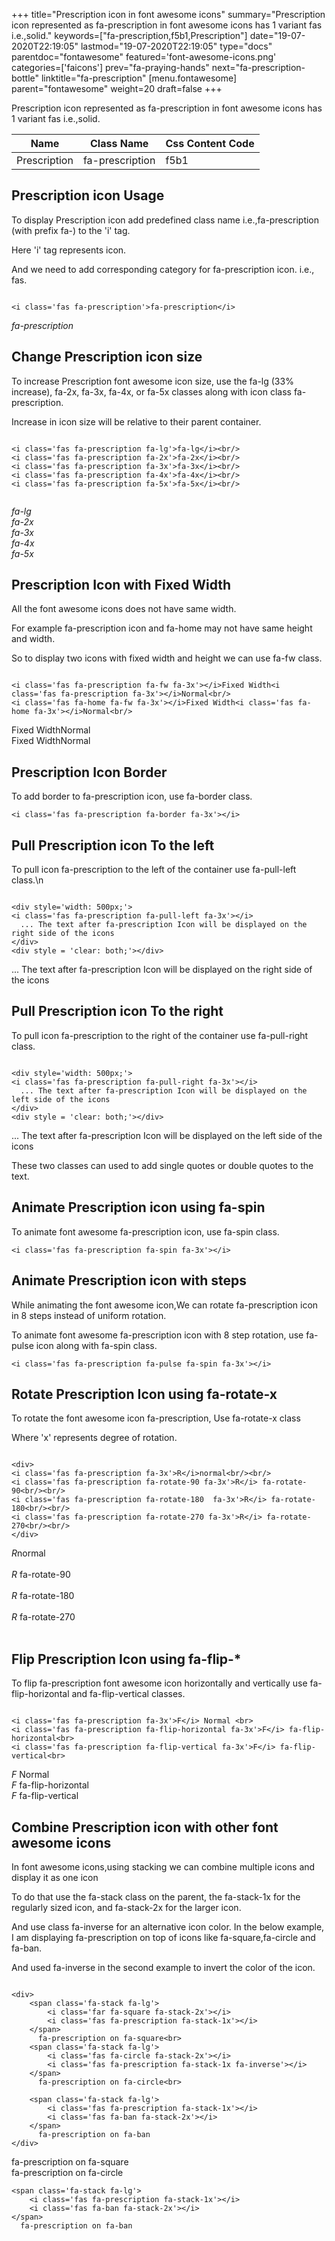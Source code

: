 +++
title="Prescription icon in font awesome icons"
summary="Prescription icon represented as fa-prescription in font awesome icons has 1 variant fas i.e.,solid."
keywords=["fa-prescription,f5b1,Prescription"]
date="19-07-2020T22:19:05"
lastmod="19-07-2020T22:19:05"
type="docs"
parentdoc="fontawesome"
featured='font-awesome-icons.png'
categories=['faicons']
prev="fa-praying-hands"
next="fa-prescription-bottle"
linktitle="fa-prescription"
[menu.fontawesome]
parent="fontawesome"
weight=20
draft=false
+++


Prescription icon represented as fa-prescription in font awesome icons has 1 variant fas i.e.,solid.

<div class='table-responsive'><table class='table'><thead><tr><th>Name</th><th>Class Name</th><th>Css Content Code</th></tr></thead><tbody><tr><td>Prescription</td><td>fa-prescription</td><td>f5b1</td></tr></tbody></table></div>



## Prescription icon Usage

To display Prescription icon add predefined class name i.e.,fa-prescription (with prefix fa-) to the 'i' tag.

Here 'i' tag represents icon.

And we need to add corresponding category for fa-prescription icon. i.e., fas.


```

<i class='fas fa-prescription'>fa-prescription</i>
```

<i class='fas fa-prescription'>fa-prescription</i>




## Change Prescription icon size
To increase Prescription font awesome icon size, use the fa-lg (33% increase), fa-2x, fa-3x, fa-4x, or fa-5x classes along with icon class fa-prescription.

Increase in icon size will be relative to their parent container. 

```

<i class='fas fa-prescription fa-lg'>fa-lg</i><br/>
<i class='fas fa-prescription fa-2x'>fa-2x</i><br/>
<i class='fas fa-prescription fa-3x'>fa-3x</i><br/>
<i class='fas fa-prescription fa-4x'>fa-4x</i><br/>
<i class='fas fa-prescription fa-5x'>fa-5x</i><br/>
            
```

<i class='fas fa-prescription fa-lg'>fa-lg</i><br/>
<i class='fas fa-prescription fa-2x'>fa-2x</i><br/>
<i class='fas fa-prescription fa-3x'>fa-3x</i><br/>
<i class='fas fa-prescription fa-4x'>fa-4x</i><br/>
<i class='fas fa-prescription fa-5x'>fa-5x</i><br/>
            



## Prescription Icon with Fixed Width 

All the font awesome icons does not have same width.

For example fa-prescription icon and fa-home may not have same height and width.

So to display two icons with fixed width and height we can use fa-fw class.


```

<i class='fas fa-prescription fa-fw fa-3x'></i>Fixed Width<i class='fas fa-prescription fa-3x'></i>Normal<br/>
<i class='fas fa-home fa-fw fa-3x'></i>Fixed Width<i class='fas fa-home fa-3x'></i>Normal<br/>
```

<i class='fas fa-prescription fa-fw fa-3x'></i>Fixed Width<i class='fas fa-prescription fa-3x'></i>Normal<br/>
<i class='fas fa-home fa-fw fa-3x'></i>Fixed Width<i class='fas fa-home fa-3x'></i>Normal<br/>



## Prescription Icon Border 

To add border to fa-prescription icon, use fa-border class.


```
<i class='fas fa-prescription fa-border fa-3x'></i>

```
<i class='fas fa-prescription fa-border fa-3x'></i>





## Pull Prescription icon To the left

To pull icon fa-prescription to the left of the container use fa-pull-left class.\n

```

<div style='width: 500px;'>
<i class='fas fa-prescription fa-pull-left fa-3x'></i>
  ... The text after fa-prescription Icon will be displayed on the right side of the icons
</div>
<div style = 'clear: both;'></div>
```

<div style='width: 500px;'>
<i class='fas fa-prescription fa-pull-left fa-3x'></i>
  ... The text after fa-prescription Icon will be displayed on the right side of the icons
</div>
<div style = 'clear: both;'></div>




## Pull Prescription icon To the right
To pull icon fa-prescription to the right of the container use fa-pull-right class.

```

<div style='width: 500px;'>
<i class='fas fa-prescription fa-pull-right fa-3x'></i>
  ... The text after fa-prescription Icon will be displayed on the left side of the icons
</div>
<div style = 'clear: both;'></div>
```

<div style='width: 500px;'>
<i class='fas fa-prescription fa-pull-right fa-3x'></i>
  ... The text after fa-prescription Icon will be displayed on the left side of the icons
</div>
<div style = 'clear: both;'></div>

These two classes can used to add single quotes or double quotes to the text.


## Animate Prescription icon using fa-spin
To animate font awesome fa-prescription icon, use fa-spin class.

```
<i class='fas fa-prescription fa-spin fa-3x'></i>
```
<i class='fas fa-prescription fa-spin fa-3x'></i>




## Animate Prescription icon with steps
While animating the font awesome icon,We can rotate fa-prescription icon in 8 steps instead of uniform rotation.

To animate font awesome fa-prescription icon with 8 step rotation, use fa-pulse icon along with fa-spin class.


```
<i class='fas fa-prescription fa-pulse fa-spin fa-3x'></i>

```
<i class='fas fa-prescription fa-pulse fa-spin fa-3x'></i>





## Rotate Prescription Icon using fa-rotate-x
To rotate the font awesome icon fa-prescription, Use fa-rotate-x class

Where 'x' represents degree of rotation.


```

<div>
<i class='fas fa-prescription fa-3x'>R</i>normal<br/><br/>
<i class='fas fa-prescription fa-rotate-90 fa-3x'>R</i> fa-rotate-90<br/><br/> 
<i class='fas fa-prescription fa-rotate-180  fa-3x'>R</i> fa-rotate-180<br/><br/> 
<i class='fas fa-prescription fa-rotate-270 fa-3x'>R</i> fa-rotate-270<br/><br/>
</div>
```

<div>
<i class='fas fa-prescription fa-3x'>R</i>normal<br/><br/>
<i class='fas fa-prescription fa-rotate-90 fa-3x'>R</i> fa-rotate-90<br/><br/> 
<i class='fas fa-prescription fa-rotate-180  fa-3x'>R</i> fa-rotate-180<br/><br/> 
<i class='fas fa-prescription fa-rotate-270 fa-3x'>R</i> fa-rotate-270<br/><br/>
</div>




## Flip Prescription Icon using fa-flip-*
To flip fa-prescription font awesome icon horizontally and vertically use fa-flip-horizontal and fa-flip-vertical classes. 

```

<i class='fas fa-prescription fa-3x'>F</i> Normal <br>
<i class='fas fa-prescription fa-flip-horizontal fa-3x'>F</i> fa-flip-horizontal<br>
<i class='fas fa-prescription fa-flip-vertical fa-3x'>F</i> fa-flip-vertical<br>
```

<i class='fas fa-prescription fa-3x'>F</i> Normal <br>
<i class='fas fa-prescription fa-flip-horizontal fa-3x'>F</i> fa-flip-horizontal<br>
<i class='fas fa-prescription fa-flip-vertical fa-3x'>F</i> fa-flip-vertical<br>




## Combine Prescription icon with other font awesome icons
In font awesome icons,using stacking we can combine multiple icons and display it as one icon 

To do that use the fa-stack class on the parent, the fa-stack-1x for the regularly sized icon, and fa-stack-2x for the larger icon.

And use class fa-inverse for an alternative icon color. 
In the below example, I am displaying fa-prescription on top of icons like fa-square,fa-circle and fa-ban.

And used fa-inverse in the second example to invert the color of the icon.

```

<div>
    <span class='fa-stack fa-lg'>
        <i class='far fa-square fa-stack-2x'></i>
        <i class='fas fa-prescription fa-stack-1x'></i>
    </span>
      fa-prescription on fa-square<br>
    <span class='fa-stack fa-lg'>
        <i class='fas fa-circle fa-stack-2x'></i>
        <i class='fas fa-prescription fa-stack-1x fa-inverse'></i>
    </span>
      fa-prescription on fa-circle<br>

    <span class='fa-stack fa-lg'>
        <i class='fas fa-prescription fa-stack-1x'></i>
        <i class='fas fa-ban fa-stack-2x'></i>
    </span>
      fa-prescription on fa-ban
</div>
```

<div>
    <span class='fa-stack fa-lg'>
        <i class='far fa-square fa-stack-2x'></i>
        <i class='fas fa-prescription fa-stack-1x'></i>
    </span>
      fa-prescription on fa-square<br>
    <span class='fa-stack fa-lg'>
        <i class='fas fa-circle fa-stack-2x'></i>
        <i class='fas fa-prescription fa-stack-1x fa-inverse'></i>
    </span>
      fa-prescription on fa-circle<br>

    <span class='fa-stack fa-lg'>
        <i class='fas fa-prescription fa-stack-1x'></i>
        <i class='fas fa-ban fa-stack-2x'></i>
    </span>
      fa-prescription on fa-ban
</div>






